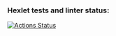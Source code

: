 ### Hexlet tests and linter status:
[![Actions Status](https://github.com/tulolo287/python-project-52/actions/workflows/hexlet-check.yml/badge.svg)](https://github.com/tulolo287/python-project-52/actions)

